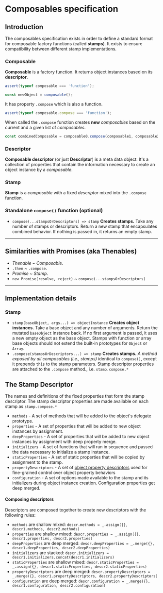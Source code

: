 # Composables specification

## Introduction

The composables specification exists in order to define a standard format for composable factory functions (called **stamps**). It exists to ensure compatibility between different stamp implementations.


### Composable

**Composable** is a factory function. It returns object instances based on its **descriptor**.

```js
assert(typeof composable === 'function');

const newObject = composable();
```

It has property `.compose` which is also a function.
```js
assert(typeof composable.compose === 'function');
```

When called the `.compose` function creates **new** *composables* based on the current and a given list of *composables*.
```js
const combinedComposable = composable0.compose(composable1, composable2, composable3);
```

### Descriptor

**Composable descriptor** (or just **Descriptor**) is a meta data object.
It's a collection of properties that contain the information necessary to create an object instance by a *composable*.

### Stamp

**Stamp** is a *composable* with a fixed *descriptor* mixed into the `.compose` function.


### Standalone `compose()` function (optional)

* `compose(...stampsOrDescriptors) => stamp` **Creates stamps.** Take any number of stamps or descriptors.
Return a new stamp that encapsulates combined behavior. If nothing is passed in, it returns an empty stamp.

-----

## Similarities with Promises (aka Thenables)

* *Thenable* ~ *Composable*.
* `.then` ~ `.compose`.
* *Promise* ~ *Stamp*.
* `new Promise(resolve, reject)` ~ `compose(...stampsOrDescriptors)`

-----

## Implementation details

### Stamp

* `stamp(baseObject, args...) => objectInstance` **Creates object instances.** Take a base object and any number of arguments. Return the mutated `baseObject` instance back. If no first argument is passed, it uses a new empty object as the base object. Stamps with function or array base objects should not extend the built-in prototypes for `Object` or `Array`.
 * `.compose(stampsOrDescriptors...) => stamp` **Creates stamps.** *A method exposed by all composables (i.e., stamps)* identical to `compose()`, except it prepends `this` to the stamp parameters. Stamp descriptor properties are attached to the `.compose` method., i.e. `stamp.compose.*`


## The Stamp Descriptor

The names and definitions of the fixed properties that form the stamp descriptor.
The stamp descriptor properties are made available on each stamp as `stamp.compose.*`

* `methods` - A set of methods that will be added to the object's delegate prototype.
* `properties` - A set of properties that will be added to new object instances by assignment.
* `deepProperties` - A set of properties that will be added to new object instances by assignment with deep property merge.
* `initializers` - A set of functions that will run in sequence and passed the data necessary to initialize a stamp instance.
* `staticProperties` - A set of static properties that will be copied by assignment to the stamp.
* `propertyDescriptors` - A set of [object property
descriptors](https://developer.mozilla.org/en-US/docs/Web/JavaScript/Reference/Global_Objects/Object/defineProperties)
used for fine-grained control over object property behaviors
* `configuration` - A set of options made available to the stamp and its initializers during object instance creation.
Configuration properties get deep merged.

#### Composing descriptors

Descriptors are composed together to create new descriptors with the following rules:

* `methods` are shallow mixed: `descr.methods = _.assign({}, descr1.methods, descr2.methods)`
* `properties` are shallow mixed: `descr.properties = _.assign({}, descr1.properties, descr2.properties)`
* `deepProperties` are deep merged: `descr.deepProperties = _.merge({}, descr1.deepProperties, descr2.deepProperties)`
* `initializers` are stacked: `descr.initializers = descr1.initializers.concat(descr1.initializers)`
* `staticProperties` are shallow mixed: `descr.staticProperties = _.assign({}, descr1.staticProperties, descr2.staticProperties)`
* `propertyDescriptors` are deep merged: `descr.propertyDescriptors = _.merge({}, descr1.propertyDescriptors, descr2.propertyDescriptors)`
* `configuration` are deep merged: `descr.configuration = _.merge({}, descr1.configuration, descr2.configuration)`
